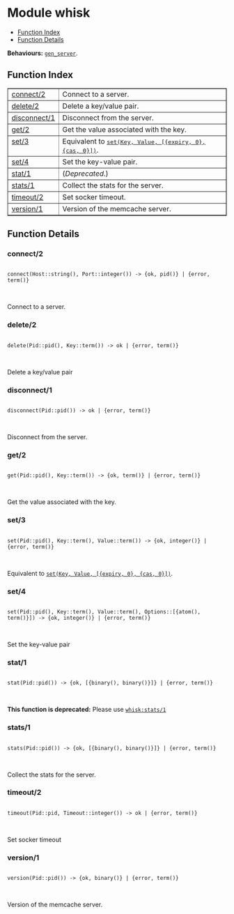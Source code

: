 

# Module whisk #
* [Function Index](#index)
* [Function Details](#functions)

__Behaviours:__ [`gen_server`](gen_server.md).

<a name="index"></a>

## Function Index ##


<table width="100%" border="1" cellspacing="0" cellpadding="2" summary="function index"><tr><td valign="top"><a href="#connect-2">connect/2</a></td><td>
Connect to a server.</td></tr><tr><td valign="top"><a href="#delete-2">delete/2</a></td><td>
Delete a key/value pair.</td></tr><tr><td valign="top"><a href="#disconnect-1">disconnect/1</a></td><td>
Disconnect from the server.</td></tr><tr><td valign="top"><a href="#get-2">get/2</a></td><td>
Get the value associated with the key.</td></tr><tr><td valign="top"><a href="#set-3">set/3</a></td><td>Equivalent to <a href="#set-3"><tt>set(Key, Value, [{expiry, 0}, {cas, 0}])</tt></a>.</td></tr><tr><td valign="top"><a href="#set-4">set/4</a></td><td>
Set the key-value pair.</td></tr><tr><td valign="top"><a href="#stat-1">stat/1</a></td><td>(<em>Deprecated</em>.) </td></tr><tr><td valign="top"><a href="#stats-1">stats/1</a></td><td>
Collect the stats for the server.</td></tr><tr><td valign="top"><a href="#timeout-2">timeout/2</a></td><td>
Set socker timeout.</td></tr><tr><td valign="top"><a href="#version-1">version/1</a></td><td>
Version of the memcache server.</td></tr></table>


<a name="functions"></a>

## Function Details ##

<a name="connect-2"></a>

### connect/2 ###

<pre><code>
connect(Host::string(), Port::integer()) -&gt; {ok, pid()} | {error, term()}
</code></pre>
<br />

Connect to a server.

<a name="delete-2"></a>

### delete/2 ###

<pre><code>
delete(Pid::pid(), Key::term()) -&gt; ok | {error, term()}
</code></pre>
<br />

Delete a key/value pair

<a name="disconnect-1"></a>

### disconnect/1 ###

<pre><code>
disconnect(Pid::pid()) -&gt; ok | {error, term()}
</code></pre>
<br />

Disconnect from the server.

<a name="get-2"></a>

### get/2 ###

<pre><code>
get(Pid::pid(), Key::term()) -&gt; {ok, term()} | {error, term()}
</code></pre>
<br />

Get the value associated with the key.

<a name="set-3"></a>

### set/3 ###

<pre><code>
set(Pid::pid(), Key::term(), Value::term()) -&gt; {ok, integer()} | {error, term()}
</code></pre>
<br />

Equivalent to [`set(Key, Value, [{expiry, 0}, {cas, 0}])`](#set-3).

<a name="set-4"></a>

### set/4 ###

<pre><code>
set(Pid::pid(), Key::term(), Value::term(), Options::[{atom(), term()}]) -&gt; {ok, integer()} | {error, term()}
</code></pre>
<br />

Set the key-value pair

<a name="stat-1"></a>

### stat/1 ###

<pre><code>
stat(Pid::pid()) -&gt; {ok, [{binary(), binary()}]} | {error, term()}
</code></pre>
<br />

__This function is deprecated:__ Please use [`whisk:stats/1`](whisk.md#stats-1)

<a name="stats-1"></a>

### stats/1 ###

<pre><code>
stats(Pid::pid()) -&gt; {ok, [{binary(), binary()}]} | {error, term()}
</code></pre>
<br />

Collect the stats for the server.

<a name="timeout-2"></a>

### timeout/2 ###

<pre><code>
timeout(Pid::pid, Timeout::integer()) -&gt; ok | {error, term()}
</code></pre>
<br />

Set socker timeout

<a name="version-1"></a>

### version/1 ###

<pre><code>
version(Pid::pid()) -&gt; {ok, binary()} | {error, term()}
</code></pre>
<br />

Version of the memcache server.

